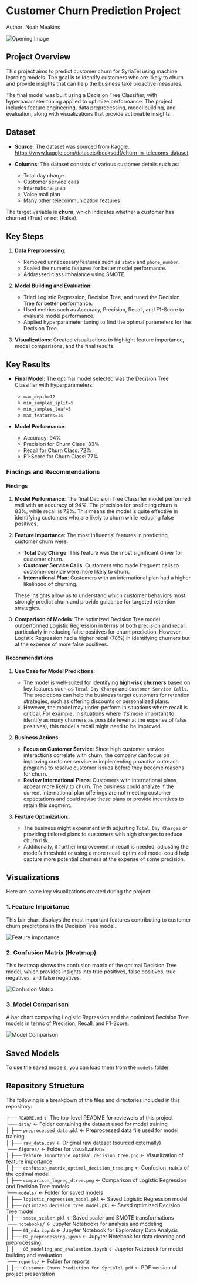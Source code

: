 # Customer Churn Prediction Project

Author: Noah Meakins

![Opening Image](images/SyriaTel_Project_Photo.jpg)

## Project Overview

This project aims to predict customer churn for SyriaTel using machine learning models. The goal is to identify customers who are likely to churn and provide insights that can help the business take proactive measures.

The final model was built using a Decision Tree Classifier, with hyperparameter tuning applied to optimize performance. The project includes feature engineering, data preprocessing, model building, and evaluation, along with visualizations that provide actionable insights.

## Dataset

- **Source**: The dataset was sourced from Kaggle.
<https://www.kaggle.com/datasets/becksddf/churn-in-telecoms-dataset>

- **Columns**: The dataset consists of various customer details such as:
  - Total day charge
  - Customer service calls
  - International plan
  - Voice mail plan
  - Many other telecommunication features

The target variable is **churn**, which indicates whether a customer has churned (True) or not (False).

## Key Steps

1. **Data Preprocessing**:
   - Removed unnecessary features such as `state` and `phone_number`.
   - Scaled the numeric features for better model performance.
   - Addressed class imbalance using SMOTE.

2. **Model Building and Evaluation**:
   - Tried Logistic Regression, Decision Tree, and tuned the Decision Tree for better performance.
   - Used metrics such as Accuracy, Precision, Recall, and F1-Score to evaluate model performance.
   - Applied hyperparameter tuning to find the optimal parameters for the Decision Tree.

3. **Visualizations**: Created visualizations to highlight feature importance, model comparisons, and the final results.

## Key Results

- **Final Model**: The optimal model selected was the Decision Tree Classifier with hyperparameters:
  - `max_depth=12`
  - `min_samples_split=5`
  - `min_samples_leaf=5`
  - `max_features=14`
  
- **Model Performance**:
  - Accuracy: 94%
  - Precision for Churn Class: 83%
  - Recall for Churn Class: 72%
  - F1-Score for Churn Class: 77%

### Findings and Recommendations

#### Findings

1. **Model Performance**: The final Decision Tree Classifier model performed well with an accuracy of 94%. The precision for predicting churn is 83%, while recall is 72%. This means the model is quite effective in identifying customers who are likely to churn while reducing false positives.

2. **Feature Importance**: The most influential features in predicting customer churn were:
   - **Total Day Charge**: This feature was the most significant driver for customer churn.
   - **Customer Service Calls**: Customers who made frequent calls to customer service were more likely to churn.
   - **International Plan**: Customers with an international plan had a higher likelihood of churning.

   These insights allow us to understand which customer behaviors most strongly predict churn and provide guidance for targeted retention strategies.

3. **Comparison of Models**: The optimized Decision Tree model outperformed Logistic Regression in terms of both precision and recall, particularly in reducing false positives for churn prediction. However, Logistic Regression had a higher recall (78%) in identifying churners but at the expense of more false positives.

#### Recommendations

1. **Use Case for Model Predictions**:
   - The model is well-suited for identifying **high-risk churners** based on key features such as `Total Day Charge` and `Customer Service Calls`. The predictions can help the business target customers for retention strategies, such as offering discounts or personalized plans.
   - However, the model may under-perform in situations where recall is critical. For example, in situations where it's more important to identify as many churners as possible (even at the expense of false positives), this model's recall might need to be improved.

2. **Business Actions**:
   - **Focus on Customer Service**: Since high customer service interactions correlate with churn, the company can focus on improving customer service or implementing proactive outreach programs to resolve customer issues before they become reasons for churn.
   - **Review International Plans**: Customers with international plans appear more likely to churn. The business could analyze if the current international plan offerings are not meeting customer expectations and could revise these plans or provide incentives to retain this segment.

3. **Feature Optimization**:
   - The business might experiment with adjusting `Total Day Charges` or providing tailored plans to customers with high charges to reduce churn risk.
   - Additionally, if further improvement in recall is needed, adjusting the model’s threshold or using a more recall-optimized model could help capture more potential churners at the expense of some precision.

## Visualizations

Here are some key visualizations created during the project:

### 1. Feature Importance

This bar chart displays the most important features contributing to customer churn predictions in the Decision Tree model.

![Feature Importance](figures/feature_importance_optimal_decision_tree.png)

### 2. Confusion Matrix (Heatmap)

This heatmap shows the confusion matrix of the optimal Decision Tree model, which provides insights into true positives, false positives, true negatives, and false negatives.

![Confusion Matrix](figures/confusion_matrix_optimal_decision_tree.png)

### 3. Model Comparison

A bar chart comparing Logistic Regression and the optimized Decision Tree models in terms of Precision, Recall, and F1-Score.

![Model Comparison](figures/comparison_logreg_dtree.png)

## Saved Models

To use the saved models, you can load them from the `models` folder.

## Repository Structure

The following is a breakdown of the files and directories included in this repository:

├── `README.md`                    <- The top-level README for reviewers of this project  
├── `data/`                         <- Folder containing the dataset used for model training  
│   ├── `preprocessed_data.pkl`     <- Preprocessed data file used for model training  
│   ├── `raw_data.csv`              <- Original raw dataset (sourced externally)  
├── `figures/`                      <- Folder for visualizations  
│   ├── `feature_importance_optimal_decision_tree.png`  <- Visualization of feature importance  
│   ├── `confusion_matrix_optimal_decision_tree.png`    <- Confusion matrix of the optimal model  
│   ├── `comparison_logreg_dtree.png`  <- Comparison of Logistic Regression and Decision Tree models  
├── `models/`                       <- Folder for saved models  
│   ├── `logistic_regression_model.pkl`  <- Saved Logistic Regression model  
│   ├── `optimized_decision_tree_model.pkl`  <- Saved optimized Decision Tree model  
│   ├── `smote_scaler.pkl`          <- Saved scaler and SMOTE transformations  
├── `notebooks/`                    <- Jupyter Notebooks for analysis and modeling  
│   ├── `01_eda.ipynb`              <- Jupyter Notebook for Exploratory Data Analysis  
│   ├── `02_preprocessing.ipynb`    <- Jupyter Notebook for data cleaning and preprocessing  
│   ├── `03_modeling_and_evaluation.ipynb`  <- Jupyter Notebook for model building and evaluation  
├── `reports/`                      <- Folder for reports  
│   ├── `Customer Churn Prediction for SyriaTel.pdf`  <- PDF version of project presentation
